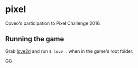 # pixel
Coveo's participation to Pixel Challenge 2016.

## Running the game
Grab [love2d](love2d.org) and run `$ love .` when in the game's root folder.

GG
